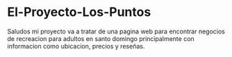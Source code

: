 # El-Proyecto-Los-Puntos
Saludos mi proyecto va a tratar de una pagina web para encontrar negocios de recreacion para adultos en santo domingo principalmente con informacion como ubicacion, precios y reseñas.
